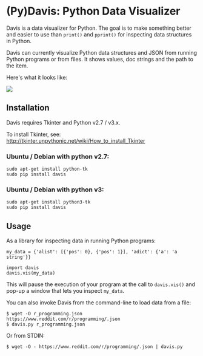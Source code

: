 (Py)Davis: Python Data Visualizer
=================================

Davis is a data visualizer for Python. The goal is to make something better
and easier to use than `print()` and `pprint()` for inspecting data structures
in Python.

Davis can currently visualize Python data structures and JSON from running
Python programs or from files. It shows values, doc strings and the path to
the item.

Here's what it looks like:

![](https://raw.githubusercontent.com/fboender/davis/master/contrib/scrsht_main.png)

## Installation

Davis requires Tkinter and Python v2.7 / v3.x.

To install Tkinter, see: http://tkinter.unpythonic.net/wiki/How_to_install_Tkinter

### Ubuntu / Debian with python v2.7:

    sudo apt-get install python-tk
    sudo pip install davis

### Ubuntu / Debian with python v3:

    sudo apt-get install python3-tk
    sudo pip install davis


## Usage

As a library for inspecting data in running Python programs:

    my_data = {'alist': [{'pos': 0}, {'pos': 1}], 'adict': {'a': 'a string'}}

    import davis
    davis.vis(my_data)

This will pause the execution of your program at the call to `davis.vis()` and
pop-up a window that lets you inspect `my_data`.

You can also invoke Davis from the command-line to load data from a file:

    $ wget -O r_programming.json https://www.reddit.com/r/programming/.json
    $ davis.py r_programming.json

Or from STDIN:

    $ wget -O - https://www.reddit.com/r/programming/.json | davis.py

